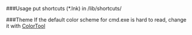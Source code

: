 ###Usage
put shortcuts (*.lnk) in /lib/shortcuts/

###Theme
If the default color scheme for cmd.exe is hard to read, change it with [ColorTool](https://github.com/Microsoft/Terminal/tree/master/src/tools/ColorTool) 